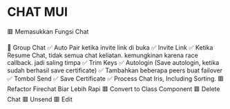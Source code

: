 # CHAT MUI
🟥 Memasukkan Fungsi Chat


🐢 Group Chat
✅ Auto Pair ketika invite link di buka
✅ Invite Link
✅ Ketika Resume Chat, tidak semua chat keliatan. kemungkinan karena race callback. jadi saling timpa
✅ Trim Keys
✅ Autologin (Save autologin, ketika sudah berhasil save certificate)
✅ Tambahkan beberapa peers buat failover
✅ Tombol Send
✅ Save Certificate
✅ Process Chat Iris, Including Sorting.
🟥 Refactor Firechat Biar Lebih Rapi
🟥 Convert to Class Component
🟥 Delete Chat
🟥 Unsend
🟥 Edit

